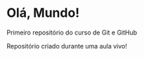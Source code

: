 # Olá, Mundo!
 Primeiro repositório do curso de Git e GitHub

 Repositório criado durante uma aula vivo!

